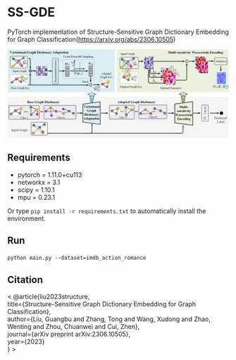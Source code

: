 # SS-GDE

PyTorch implementation of Structure-Sensitive Graph Dictionary Embedding for Graph Classification(https://arxiv.org/abs/2306.10505)

![architecture](/fig/SS-GDE_architecture.jpg)


## Requirements

* pytorch = 1.11.0+cu113
* networkx = 3.1
* scipy = 1.10.1
* mpu = 0.23.1

Or type `pip install -r requirements.txt` to automatically install the environment. 

## Run

`python main.py --dataset=imdb_action_romance` 

## Citation

< @article{liu2023structure,  
title={Structure-Sensitive Graph Dictionary Embedding for Graph Classification},  
author={Liu, Guangbu and Zhang, Tong and Wang, Xudong and Zhao, Wenting and Zhou, Chuanwei and Cui, Zhen},  
journal={arXiv preprint arXiv:2306.10505},  
year={2023}  
} >
